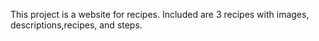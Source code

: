 This project is a website for recipes. Included are 3 recipes with images, descriptions,recipes, and steps.
